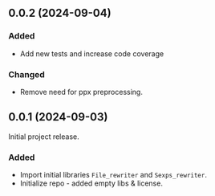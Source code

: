 ## 0.0.2 (2024-09-04)

### Added

- Add new tests and increase code coverage

### Changed

- Remove need for ppx preprocessing.

## 0.0.1 (2024-09-03)

Initial project release.

### Added

- Import initial libraries `File_rewriter` and `Sexps_rewriter`.
- Initialize repo - added empty libs & license.
